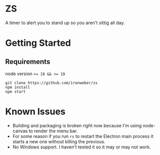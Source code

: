 # ZS 
A timer to alert you to stand up so you aren't sittig all day.

# Getting Started

## Requirements
node version `>= 18 && <= 19`

```shell
git clone https://github.com/ironweber/zs
npm install
npm start
```

# Known Issues
- Building and packaging is broken right now because I'm using node-canvas to render the menu bar.
- For some reason if you run `rs` to restart the Electron main process it starts a new one without killing the previous.
- No Windows support. I haven't tested it so it may or may not work.


